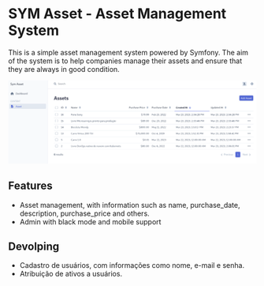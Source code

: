 # SYM Asset - Asset Management System

This is a simple asset management system powered by Symfony. The aim of the system is to help companies manage their assets and ensure that they are always in good condition.



![Asset Screen](/screenshot.png)



## Features

- Asset management, with information such as name, purchase_date, description, purchase_price and others.
- Admin with black mode and mobile support 


## Devolping

- Cadastro de usuários, com informações como nome, e-mail e senha.
- Atribuição de ativos a usuários.


<!--

## Instalação

### Para instalar o sistema, siga os seguintes passos:

    ```bash
    git clone https://github.com/onovaes/sym_patrimonio.git

    ```

### Instale as dependências:

    ```bash
    composer install
    
    ```







 

### Configure o banco de dados no arquivo .env:

DATABASE_URL=postgres://usuario:senha@localhost:5432/nome_do_banco

Crie o banco de dados:

python

php bin/console doctrine:database:create

Execute as migrações:

python

php bin/console doctrine:migrations:migrate

Inicie o servidor:

python

    php bin/console server:run

Uso

Para usar o sistema, basta acessá-lo pelo navegador:

javascript

http://localhost:8000/

Será exibida a tela de login. Use o e-mail e senha de um usuário cadastrado para acessar o sistema.
Contribuição

Contribuições são bem-vindas! Sinta-se à vontade para criar um pull request ou reportar um problema.
Licença

Este sistema é distribuído sob a licença MIT. Veja o arquivo LICENSE para mais detalhes.

-->